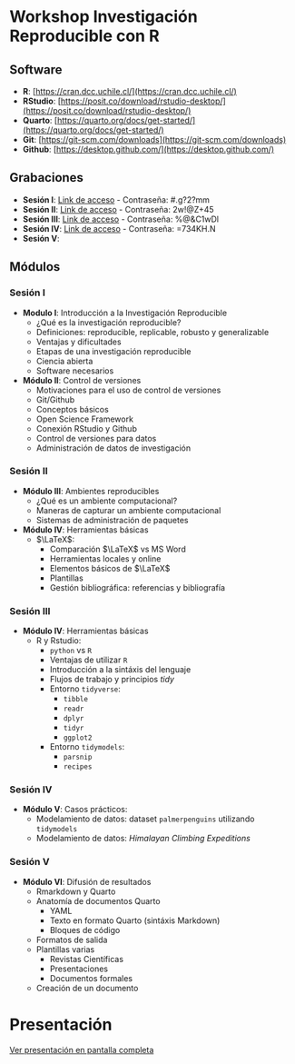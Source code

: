 # Workshop Investigación Reproducible con R
## Software 
- **R**: [https://cran.dcc.uchile.cl/](https://cran.dcc.uchile.cl/)
- **RStudio**: [https://posit.co/download/rstudio-desktop/](https://posit.co/download/rstudio-desktop/)
- **Quarto**: [https://quarto.org/docs/get-started/](https://quarto.org/docs/get-started/)
- **Git**: [https://git-scm.com/downloads](https://git-scm.com/downloads)
- **Github**: [https://desktop.github.com/](https://desktop.github.com/)

## Grabaciones
- **Sesión I**: [Link de acceso](https://us02web.zoom.us/rec/share/BUHgZnA3JQo4u4JvNI6qrbb8qPsWLXPbhPRTTzPz-7sSc2kldGIT7jU3_xOXFW7j.CnJz-FHDiqq72Rcb?startTime=1722261110000) - Contraseña: #.g?2?mm
- **Sesión II**: [Link de acceso](https://us02web.zoom.us/rec/share/YJ3OFW1y7DcnTeUHFEEULC5s7jN7KnRr0BWUJuBqsGLdaNO2JoouyYXdSwaMPPj5.JWIwbnJOsHjxHNip?startTime=1722348396000) - Contraseña: 2w!@Z+45
- **Sesión III**: [Link de acceso](https://us02web.zoom.us/rec/share/Al56_w17_rzzG37S-f44w20T9GIjmR68Cl4LqCGe6a7c9LrJX8be1xGzrOWdD7r4.b4meQHDipw6lYDda?startTime=1722434446000) - Contraseña: %@&C1wDl
- **Sesión IV**: [Link de acceso](https://us02web.zoom.us/rec/share/a99Lgn-03-jabSsJlfC0PA2l_UIkvFBUZ3zxD_cHUSzYyrCVroGRodpcyEOqge2o.WvgVDkJhCyBzOhUn?startTime=1722521669000) - Contraseña: =734KH.N
- **Sesión V**: 

## Módulos
### Sesión I
- **Modulo I**: Introducción a la Investigación Reproducible 
  - ¿Qué es la investigación reproducible?
  - Definiciones: reproducible, replicable, robusto y generalizable
  - Ventajas y dificultades
  - Etapas de una investigación reproducible
  - Ciencia abierta
  - Software necesarios
- **Módulo II**: Control de versiones
  - Motivaciones para el uso de control de versiones
  - Git/Github
  - Conceptos básicos
  - Open Science Framework
  - Conexión RStudio y Github
  - Control de versiones para datos
  - Administración de datos de investigación
### Sesión II 
- **Módulo III**: Ambientes reproducibles
  - ¿Qué es un ambiente computacional?
  - Maneras de capturar un ambiente computacional
  - Sistemas de administración de paquetes
- **Módulo IV**: Herramientas básicas
  - $\LaTeX$:
    - Comparación $\LaTeX$ vs MS Word
    - Herramientas locales y online
    - Elementos básicos de $\LaTeX$
    - Plantillas
    - Gestión bibliográfica: referencias y bibliografía
### Sesión III
- **Módulo IV**: Herramientas básicas
  - R y Rstudio:
      - `python` vs `R`
      - Ventajas de utilizar `R`
      - Introducción a la sintáxis del lenguaje
      - Flujos de trabajo y principios *tidy*
      - Entorno `tidyverse`:
        - `tibble`
        - `readr`
        - `dplyr`
        - `tidyr`
        - `ggplot2`
      - Entorno `tidymodels`:
        - `parsnip`
        - `recipes`
### Sesión IV
- **Módulo V**: Casos prácticos: 
  - Modelamiento de datos: dataset `palmerpenguins` utilizando `tidymodels`
  - Modelamiento de datos: *Himalayan Climbing Expeditions*
### Sesión V
- **Módulo VI**: Difusión de resultados
    - Rmarkdown y Quarto
    - Anatomía de documentos Quarto
      - YAML
      - Texto en formato Quarto (sintáxis Markdown)
      - Bloques de código
    - Formatos de salida
    - Plantillas varias
      - Revistas Científicas
      - Presentaciones
      - Documentos formales
    - Creación de un documento
 
# Presentación

[Ver presentación en pantalla completa](https://franplaza.github.io/workshop_inv_rep_r_v2/)
